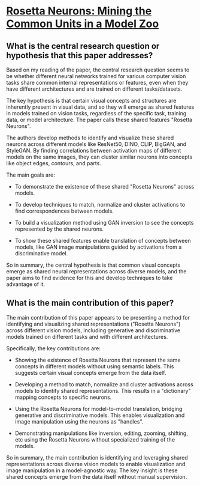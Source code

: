 # [Rosetta Neurons: Mining the Common Units in a Model Zoo](https://arxiv.org/abs/2306.09346)

## What is the central research question or hypothesis that this paper addresses?

 Based on my reading of the paper, the central research question seems to be whether different neural networks trained for various computer vision tasks share common internal representations or features, even when they have different architectures and are trained on different tasks/datasets. 

The key hypothesis is that certain visual concepts and structures are inherently present in visual data, and so they will emerge as shared features in models trained on vision tasks, regardless of the specific task, training data, or model architecture. The paper calls these shared features "Rosetta Neurons".

The authors develop methods to identify and visualize these shared neurons across different models like ResNet50, DINO, CLIP, BigGAN, and StyleGAN. By finding correlations between activation maps of different models on the same images, they can cluster similar neurons into concepts like object edges, contours, and parts.

The main goals are:

- To demonstrate the existence of these shared "Rosetta Neurons" across models.

- To develop techniques to match, normalize and cluster activations to find correspondences between models. 

- To build a visualization method using GAN inversion to see the concepts represented by the shared neurons.

- To show these shared features enable translation of concepts between models, like GAN image manipulations guided by activations from a discriminative model.

So in summary, the central hypothesis is that common visual concepts emerge as shared neural representations across diverse models, and the paper aims to find evidence for this and develop techniques to take advantage of it.


## What is the main contribution of this paper?

 The main contribution of this paper appears to be presenting a method for identifying and visualizing shared representations ("Rosetta Neurons") across different vision models, including generative and discriminative models trained on different tasks and with different architectures. 

Specifically, the key contributions are:

- Showing the existence of Rosetta Neurons that represent the same concepts in different models without using semantic labels. This suggests certain visual concepts emerge from the data itself.

- Developing a method to match, normalize and cluster activations across models to identify shared representations. This results in a "dictionary" mapping concepts to specific neurons. 

- Using the Rosetta Neurons for model-to-model translation, bridging generative and discriminative models. This enables visualization and image manipulation using the neurons as "handles".

- Demonstrating manipulations like inversion, editing, zooming, shifting, etc using the Rosetta Neurons without specialized training of the models.

So in summary, the main contribution is identifying and leveraging shared representations across diverse vision models to enable visualization and image manipulation in a model-agnostic way. The key insight is these shared concepts emerge from the data itself without manual supervision.
